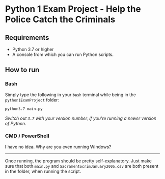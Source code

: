 # Python 1 Exam Project - Help the Police Catch the Criminals

## Requirements
* Python 3.7 or higher
* A console from which you can run Python scripts.

## How to run
### Bash
Simply type the following in your `bash` terminal while being in the `python1ExamProject` folder:

````bash
python3.7 main.py
````

_Switch out `3.7` with your version number, if you're running a newer version of Python._

### CMD / PowerShell
I have no idea. Why are you even running Windows?
___

Once running, the program should be pretty self-explanatory. Just make sure that both `main.py` and
 `SacramentocrimJanuary2006.csv` are both present in the folder, when running the script.
